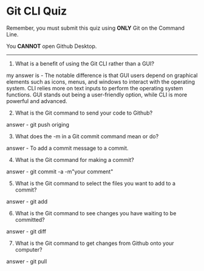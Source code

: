 # Git CLI Quiz

Remember, you must submit this quiz using __ONLY__ Git on the Command Line.

You __CANNOT__ open Github Desktop.

---

1. What is a benefit of using the Git CLI rather than a GUI?

<!-- Write your answer here -->
my answer is - 
The notable difference is that GUI users depend on graphical elements such as icons, menus, and windows to interact with the operating system. CLI relies more on text inputs to perform the operating system functions. GUI stands out being a user-friendly option, while CLI is more powerful and advanced.

2. What is the Git command to send your code to Github?

<!-- Write your answer here -->
answer - git push origing

3. What does the -m in a Git commit command mean or do?

<!-- Write your answer here -->
answer - To add a commit message to a commit.

4. What is the Git command for making a commit?

<!-- Write your answer here -->
answer - git commit -a -m"your comment"

5. What is the Git command to select the files you want to add to a commit?

<!-- Write your answer here --> 
answer - git add

6. What is the Git command to see changes you have waiting to be committed?

<!-- Write your answer here -->
answer - git diff

7. What is the Git command to get changes from Github onto your computer?

<!-- Write your answer here -->
answer - git pull
